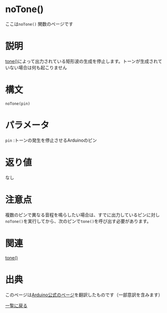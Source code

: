 # noTone()

ここは`noTone()` 関数のページです

# 説明

[tone()](./../tone)によって出力されている矩形波の生成を停止します。トーンが生成されていない場合は何も起こりません

# 構文

`noTone(pin)`

# パラメータ

`pin` :トーンの発生を停止させるArduinoのピン

# 返り値

なし

# 注意点

複数のピンで異なる音程を鳴らしたい場合は、すでに出力しているピンに対し`noTone()`を実行してから、次のピンで`tone()`を呼び出す必要があります。

# 関連

[tone()](./../tone)  

# 出典

このページは[Arduino公式のページ](https://www.arduino.cc/reference/en/language/functions/advanced-io/notone/)を翻訳したものです（一部意訳を含みます）

[一覧に戻る](https://docs.nchlab.net/Arduino/ref/)  
